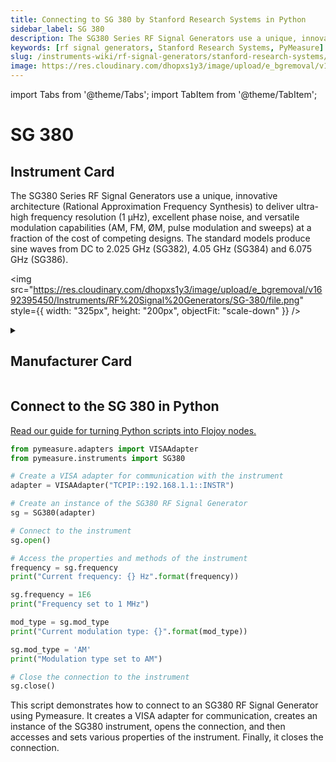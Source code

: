 ```yaml
---
title: Connecting to SG 380 by Stanford Research Systems in Python
sidebar_label: SG 380
description: The SG380 Series RF Signal Generators use a unique, innovative architecture (Rational Approximation Frequency Synthesis) to deliver ultra-high frequency resolution (1 µHz), excellent phase noise, and versatile modulation capabilities (AM, FM, ØM, pulse modulation and sweeps) at a fraction of the cost of competing designs. The standard models produce sine waves from DC to 2.025 GHz (SG382), 4.05 GHz (SG384) and 6.075 GHz (SG386).
keywords: [rf signal generators, Stanford Research Systems, PyMeasure]
slug: /instruments-wiki/rf-signal-generators/stanford-research-systems/sg-380
image: https://res.cloudinary.com/dhopxs1y3/image/upload/e_bgremoval/v1692395450/Instruments/RF%20Signal%20Generators/SG-380/file.png
---
```


import Tabs from '@theme/Tabs';
import TabItem from '@theme/TabItem';

# SG 380

## Instrument Card

<div className="flex">

<div>

The SG380 Series RF Signal Generators use a unique, innovative architecture (Rational Approximation Frequency Synthesis) to deliver ultra-high frequency resolution (1 µHz), excellent phase noise, and versatile modulation capabilities (AM, FM, ØM, pulse modulation and sweeps) at a fraction of the cost of competing designs. The standard models produce sine waves from DC to 2.025 GHz (SG382), 4.05 GHz (SG384) and 6.075 GHz (SG386).

</div>

<img src="https://res.cloudinary.com/dhopxs1y3/image/upload/e_bgremoval/v1692395450/Instruments/RF%20Signal%20Generators/SG-380/file.png" style={{ width: "325px", height: "200px", objectFit: "scale-down" }} />

</div>

<details>
<summary><h2>Manufacturer Card</h2></summary>

<img src="https://res.cloudinary.com/dhopxs1y3/image/upload/e_bgremoval/v1692126012/Instruments/Vendor%20Logos/Stanford_Research.png" style={{ width: "100%", height: "170px",objectFit: "scale-down" }} />

Stanford Research Systems is a maker of general test and measurement instruments. The company was founded in 1980, is privately held, and is not affiliated with Stanford University. Stanford Research Systems manufactures all of their products at their Sunnyvale, California facility. <a href="https://www.thinksrs.com/index.html">Website</a>.

<ul>
  <li>Headquarters: Sunnyvale, California</li>
  <li>Yearly Revenue (millions, USD): 24.9</li>
</ul>
</details>

## Connect to the SG 380 in Python

[Read our guide for turning Python scripts into Flojoy nodes.](https://docs.flojoy.ai/custom-nodes/creating-custom-node/)
<Tabs>
<TabItem value="PyMeasure" label="PyMeasure">

```python
from pymeasure.adapters import VISAAdapter
from pymeasure.instruments import SG380

# Create a VISA adapter for communication with the instrument
adapter = VISAAdapter("TCPIP::192.168.1.1::INSTR")

# Create an instance of the SG380 RF Signal Generator
sg = SG380(adapter)

# Connect to the instrument
sg.open()

# Access the properties and methods of the instrument
frequency = sg.frequency
print("Current frequency: {} Hz".format(frequency))

sg.frequency = 1E6
print("Frequency set to 1 MHz")

mod_type = sg.mod_type
print("Current modulation type: {}".format(mod_type))

sg.mod_type = 'AM'
print("Modulation type set to AM")

# Close the connection to the instrument
sg.close()
```

This script demonstrates how to connect to an SG380 RF Signal Generator using Pymeasure. It creates a VISA adapter for communication, creates an instance of the SG380 instrument, opens the connection, and then accesses and sets various properties of the instrument. Finally, it closes the connection.

</TabItem>
</Tabs>
